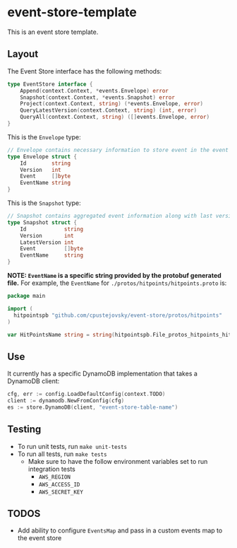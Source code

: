 # event-store-template

This is an event store template.

## Layout

The Event Store interface has the following methods:
```go
type EventStore interface {
	Append(context.Context, *events.Envelope) error
	Snapshot(context.Context, *events.Snapshot) error
	Project(context.Context, string) (*events.Envelope, error)
	QueryLatestVersion(context.Context, string) (int, error)
	QueryAll(context.Context, string) ([]events.Envelope, error)
}
```

This is the `Envelope` type:
```go
// Envelope contains necessary information to store event in the event store
type Envelope struct {
	Id        string
	Version   int
	Event     []byte
	EventName string
}
```

This is the `Snapshot` type:
```go
// Snapshot contains aggregated event information along with last version
type Snapshot struct {
	Id            string
	Version       int
	LatestVersion int
	Event         []byte
	EventName     string
}
```

**NOTE: `EventName` is a specific string provided by the protobuf generated file.**
For example, the `EventName` for `./protos/hitpoints/hitpoints.proto` is:

```go
package main

import (
  hitpointspb "github.com/cpustejovsky/event-store/protos/hitpoints"
)

var HitPointsName string = string(hitpointspb.File_protos_hitpoints_hitpoints_proto.FullName().Name())
```

## Use

It currently has a specific DynamoDB implementation that takes a DynamoDB client:
```go
cfg, err := config.LoadDefaultConfig(context.TODO)
client := dynamodb.NewFromConfig(cfg)
es := store.DynamoDB(client, "event-store-table-name")
```

## Testing
* To run unit tests, run `make unit-tests`
* To run all tests, run `make tests`
  * Make sure to have the follow environment variables set to run integration tests
    * `AWS_REGION`
    * `AWS_ACCESS_ID`
    * `AWS_SECRET_KEY`

## TODOS
* Add ability to configure `EventsMap` and pass in a custom events map to the event store 
